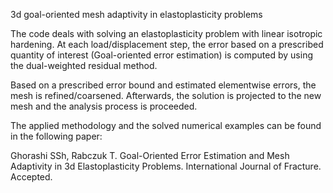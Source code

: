 3d goal-oriented mesh adaptivity in elastoplasticity problems

The code deals with solving an elastoplasticity problem with linear isotropic hardening. At each load/displacement step, the error based on a prescribed quantity of interest (Goal-oriented error estimation) is computed by using the dual-weighted residual method.

Based on a prescribed error bound and estimated elementwise errors, the mesh is refined/coarsened. Afterwards, the solution is projected to the new mesh and the analysis process is proceeded.

The applied methodology and the solved numerical examples can be found in the following paper:

Ghorashi SSh, Rabczuk T. Goal-Oriented Error Estimation and Mesh Adaptivity in
3d Elastoplasticity Problems. International Journal of Fracture. Accepted.

